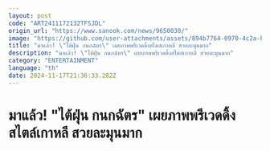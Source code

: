 ```yaml
---
layout: post
code: "ART2411172132TFSJDL"
origin_url: "https://www.sanook.com/news/9650030/"
image: "https://github.com/user-attachments/assets/894b7764-0970-4c2a-b192-a0fa0446dd88"
title: "มาแล้ว! \"ไต้ฝุ่น กนกฉัตร\" เผยภาพพรีเวดดิ้งสไตล์เกาหลี สวยละมุนมาก"
description: "มาแล้ว! \"ไต้ฝุ่น กนกฉัตร\" เผยภาพพรีเวดดิ้งสไตล์เกาหลี สวยละมุนมาก"
category: "ENTERTAINMENT"
language: "th"
date: 2024-11-17T21:36:33.282Z
---
```


# มาแล้ว! "ไต้ฝุ่น กนกฉัตร" เผยภาพพรีเวดดิ้งสไตล์เกาหลี สวยละมุนมาก